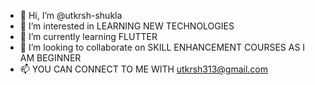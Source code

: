 - 👋 Hi, I’m @utkrsh-shukla
- 👀 I’m interested in LEARNING NEW TECHNOLOGIES
- 🌱 I’m currently learning FLUTTER
- 💞️ I’m looking to collaborate on SKILL ENHANCEMENT COURSES AS I AM BEGINNER
- 📫 YOU CAN CONNECT TO ME WITH utkrsh313@gmail.com

<!---
utkrsh-shukla/utkrsh-shukla is a ✨ special ✨ repository because its `README.md` (this file) appears on your GitHub profile.
You can click the Preview link to take a look at your changes.
--->
